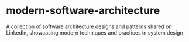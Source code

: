 # modern-software-architecture
A collection of software architecture designs and patterns shared on LinkedIn, showcasing modern techniques and practices in system design

